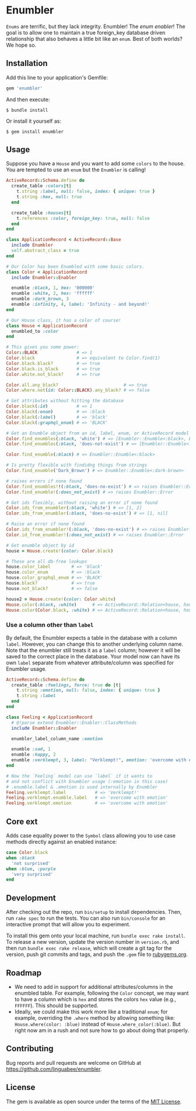 # Enumbler

`Enums` are terrific, but they lack integrity.  Enumbler! The _enum enabler_!  The goal is to allow one to maintain a true foreign_key database driven relationship that also behaves a little bit like an `enum`.  Best of both worlds?  We hope so.

## Installation

Add this line to your application's Gemfile:

```ruby
gem 'enumbler'
```

And then execute:

    $ bundle install

Or install it yourself as:

    $ gem install enumbler

## Usage

Suppose you have a `House` and you want to add some `colors` to the house.  You are tempted to use an `enum` but the `Enumbler` is calling!

```ruby
ActiveRecord::Schema.define do
  create_table :colors|t|
    t.string :label, null: false, index: { unique: true }
    t.string :hex, null: true
  end

  create_table :houses|t|
    t.references :color, foreign_key: true, null: false
  end
end

class ApplicationRecord < ActiveRecord::Base
  include Enumbler
  self.abstract_class = true
end

# Our Color has been Enumbled with some basic colors.
class Color < ApplicationRecord
  include Enumbler::Enabler

  enumble :black, 1, hex: '000000'
  enumble :white, 2, hex: 'ffffff'
  enumble :dark_brown, 3
  enumble :infinity, 4, label: 'Infinity - and beyond!'
end

# Our House class, it has a color of course!
class House < ApplicationRecord
  enumbled_to :color
end

# This gives you some power:
Color::BLACK               # => 1
Color.black                # => equivalent to Color.find(1)
Color.black.black?         # => true
Color.black.is_black       # => true
Color.white.not_black?     # => true

Color.all.any_black?                         # => true
Color.where.not(id: Color::BLACK).any_black? # => false

# Get attributes without hitting the database
Color.black(:id)           # => 1
Color.black(:enum)         # => :black
Color.black(:label)        # => 'black'
Color.black(:graphql_enum) # => 'BLACK'

# Get an Enumble object from an id, label, enum, or ActiveRecord model
Color.find_enumbles(:black, 'white') # => [Enumbler::Enumble<:black>, Enumbler::Enumble<:white>]
Color.find_enumbles(:black, 'does-not-exist') # => [Enumbler::Enumble<:black>, nil]

Color.find_enumble(:black) # => Enumbler::Enumble<:black>

# Is pretty flexible with findidng things from strings
Color.find_enumble('Dark_Brown') # => Enumbler::Enumble<:dark-brown>

# raises errors if none found
Color.find_enumbles!!(:black, 'does-no-exist') # => raises Enumbler::Error
Color.find_enumble!(:does_not_exist) # => raises Enumbler::Error

# Get ids flexibly, without raising an error if none found
Color.ids_from_enumbler(:black, 'white') # => [1, 2]
Color.ids_from_enumbler(:black, 'does-no-exist') # => [1, nil]

# Raise an error if none found
Color.ids_from_enumbler!(:black, 'does-no-exist') # => raises Enumbler::Error
Color.id_from_enumbler!(:does_not_exist) # => raises Enumbler::Error

# Get enumble object by id
house = House.create!(color: Color.black)

# These are all db-free lookups
house.color_label        # => 'black'
house.color_enum         # => :black
house.color_graphql_enum # => 'BLACK'
house.black?             # => true
house.not_black?         # => false

house2 = House.create!(color: Color.white)
House.color(:black, :white)      # => ActiveRecord::Relation<house, house2>
House.color(Color.black, :white) # => ActiveRecord::Relation<house, house2>
```

### Use a column other than `label`

By default, the Enumbler expects a table in the database with a column `label`.  However, you can change this to another underlying column name.  Note that the enumbler still treats it as a `label` column; however it will be saved to the correct place in the database. Your model now can have its own `label` separate from whatever attribute/column was
specified for Enumbler usage.

```ruby
ActiveRecord::Schema.define do
  create_table :feelings, force: true do |t|
    t.string :emotion, null: false, index: { unique: true }
    t.string :label
  end
end

class Feeling < ApplicationRecord
  # @!parse extend Enumbler::Enabler::ClassMethods
  include Enumbler::Enabler

  enumbler_label_column_name :emotion

  enumble :sad, 1
  enumble :happy, 2
  enumble :verklempt, 3, label: "Verklempt!", emotion: 'overcome with emotion'
end

# Now the `Feeling` model can use `label` if it wants to
# and not conflict with Enumbler usage (:emotion in this case)
# .enumble.label & .emotion is used internally by Enumbler
Feeling.verklempt.label           # => 'Verklempt!'
Feeling.verklempt.enumble.label   # => 'overcome with emotion'
Feeling.verklempt.emotion         # => 'overcome with emotion'
```

## Core ext

Adds case equality power to the `Symbol` class allowing you to use case methods directly against an enabled instance:

```ruby
case Color.black
when :black
  'not surprised'
when :blue, :purple
  'very surprised'
end
```

## Development

After checking out the repo, run `bin/setup` to install dependencies. Then, run `rake spec` to run the tests. You can also run `bin/console` for an interactive prompt that will allow you to experiment.

To install this gem onto your local machine, run `bundle exec rake install`. To release a new version, update the version number in `version.rb`, and then run `bundle exec rake release`, which will create a git tag for the version, push git commits and tags, and push the `.gem` file to [rubygems.org](https://rubygems.org).

## Roadmap

* We need to add in support for additional attributes/columns in the enumbled table.  For example, following the `Color` concept, we may want to have a column which is `hex` and stores the colors `hex` value (e.g., `FFFFFF`).  This should be supported.
* Ideally, we could make this work more like a traditional `enum`; for example, overriding the `.where` method by allowing something like: `House.where(color: :blue)` instead of `House.where_color(:blue)`.  But right now am in a rush and not sure how to go about doing that properly.

## Contributing

Bug reports and pull requests are welcome on GitHub at https://github.com/linguabee/enumbler.


## License

The gem is available as open source under the terms of the [MIT License](https://opensource.org/licenses/MIT).
